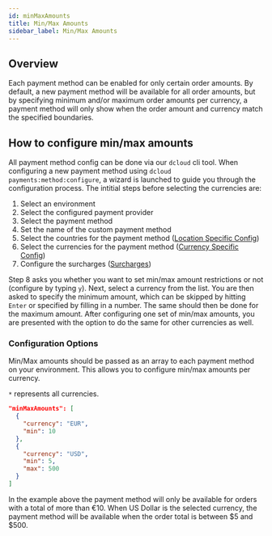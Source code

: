 ```yaml
---
id: minMaxAmounts
title: Min/Max Amounts
sidebar_label: Min/Max Amounts
---
```


## Overview

Each payment method can be enabled for only certain order amounts. By default, a new payment method will be available for all order amounts, but by specifying minimum and/or maximum order amounts per currency, a payment method will only show when the order amount and currency match the specified boundaries.

## How to configure min/max amounts

All payment method config can be done via our `dcloud` cli tool.
When configuring a new payment method using `dcloud payments:method:configure`, a wizard is launched to guide you through the configuration process.
The intitial steps before selecting the currencies are:
1. Select an environment
2. Select the configured payment provider
3. Select the payment method
4. Set the name of the custom payment method
5. Select the countries for the payment method ([Location Specific Config](/dpsg/docs/methods/features/locations))
6. Select the currencies for the payment method ([Currency Specific Config](/dpsg/docs/methods/features/currencies))
7. Configure the surcharges ([Surcharges](/dpsg/docs/methods/features/surcharges))

Step 8 asks you whether you want to set min/max amount restrictions or not (configure by typing `y`). Next, select a currency from the list. You are then asked to specify the minimum amount, which can be skipped by hitting `Enter` or specified by filling in a number. The same should then be done for the maximum amount.
After configuring one set of min/max amounts, you are presented with the option to do the same for other currencies as well.

### Configuration Options

Min/Max amounts should be passed as an array to each payment method on your environment. This allows you to configure min/max amounts per currency.

`*` represents all currencies.

```json
"minMaxAmounts": [
  {
    "currency": "EUR",
    "min": 10
  },
  {
    "currency": "USD",
    "min": 5,
    "max": 500
  }
]
```

In the example above the payment method will only be available for orders with a total of more than €10. When US Dollar is the selected currency, the payment method will be available when the order total is between $5 and $500.